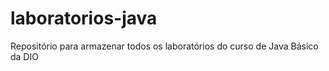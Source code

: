 # laboratorios-java

Repositório para armazenar todos os laboratórios do curso de Java Básico da DIO

